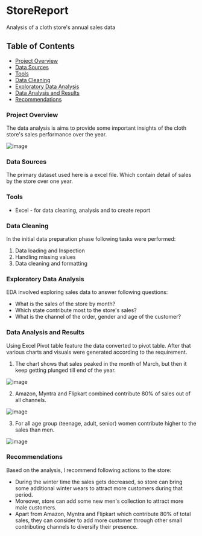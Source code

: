 # StoreReport
Analysis of a cloth store's annual sales data

## Table of Contents

- [Project Overview](#project-overview)
- [Data Sources](#data-sources)
- [Tools](#tools)
- [Data Cleaning](#data-cleaning)
- [Exploratory Data Analysis](#exploratory-data-analysis)
- [Data Analysis and Results](#data-analysis-and-results)
- [Recommendations](#recommendations)

### Project Overview
The data analysis is aims to provide some important insights of the cloth store's sales performance over the year.



![image](https://github.com/Harshkumarspatel/StoreReport/assets/151779392/0d18f635-57fe-40bf-9f8c-1ac985887a66)


### Data Sources
The primary dataset used here is a excel file. Which contain detail of sales by the store over one year.

### Tools
- Excel - for data cleaning, analysis and to create report

### Data Cleaning
In the initial data preparation phase following tasks were performed:
1. Data loading and Inspection
2. Handling missing values
3. Data cleaning and formatting

### Exploratory Data Analysis
EDA involved exploring sales data to answer following questions:
- What is the sales of the store by month?
- Which state contribute most to the store's sales?
- What is the channel of the order, gender and age of the customer?

### Data Analysis and Results
Using Excel Pivot table feature the data converted to pivot table. After that various charts and visuals were generated according to the requirement.

1. The chart shows that sales peaked in the month of March, but then it keep getting plunged till end of the year.

![image](https://github.com/Harshkumarspatel/StoreReport/assets/151779392/7e2461ce-09a1-40e1-962b-4a9d671619a5)


2. Amazon, Myntra and Flipkart combined contribute 80% of sales out of all channels.

![image](https://github.com/Harshkumarspatel/StoreReport/assets/151779392/2f920838-701d-46f7-b88b-3bea964ce5af)


3. For all age group (teenage, adult, senior) women contribute higher to the sales than men.

![image](https://github.com/Harshkumarspatel/StoreReport/assets/151779392/e87e8b43-354b-4cc8-b610-35b403a6c6ea)


### Recommendations
Based on the analysis, I recommend following actions to the store:
- During the winter time the sales gets decreased, so store can bring some additional winter wears to attract more customers during that period.
- Moreover, store can add some new men's collection to attract more male customers.
- Apart from Amazon, Myntra and Flipkart which contribute 80% of total sales, they can consider to add more customer through other small contributing channels to diversify their presence.

